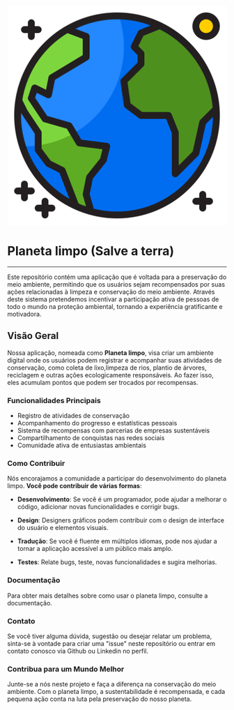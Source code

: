 
 ![planetinha](images/earth_10639144.png)
# Planeta limpo (Salve a terra)
---
Este repositório contém uma aplicação que é voltada para a preservação do meio ambiente,
permitindo que os usuários sejam recompensados por suas ações relacionadas à limpeza e conservação do meio ambiente.
Através deste sistema pretendemos incentivar a participação ativa de pessoas de todo o mundo na proteção ambiental,
tornando a experiência gratificante e motivadora.

## Visão Geral

Nossa aplicação, nomeada como **Planeta limpo**, visa criar um ambiente digital onde os usuários podem 
registrar e acompanhar suas atividades de conservação, como coleta de lixo,limpeza de rios, plantio de árvores, 
reciclagem e outras ações ecologicamente responsáveis.
Ao fazer isso, eles acumulam pontos que podem ser trocados por recompensas.

### Funcionalidades Principais

- Registro de atividades de conservação
- Acompanhamento do progresso e estatísticas pessoais
- Sistema de recompensas com parcerias de empresas sustentáveis
- Compartilhamento de conquistas nas redes sociais
- Comunidade ativa de entusiastas ambientais

### Como Contribuir

Nós encorajamos a comunidade a participar do desenvolvimento do planeta limpo. **Você pode contribuir de várias formas**:

- **Desenvolvimento**: Se você é um programador, pode ajudar a melhorar o código, adicionar novas funcionalidades e corrigir bugs.

- **Design**: Designers gráficos podem contribuir com o design de interface do usuário e elementos visuais.

- **Tradução**: Se você é fluente em múltiplos idiomas, pode nos ajudar a tornar a aplicação acessível a um público mais amplo.

- **Testes**: Relate bugs, teste, novas funcionalidades e sugira melhorias.

### Documentação
Para obter mais detalhes sobre como usar o planeta limpo, consulte a documentação.

### Contato
Se você tiver alguma dúvida, sugestão ou desejar relatar um problema, sinta-se à vontade para criar uma "issue" neste repositório
ou entrar em contato conosco via Github ou Linkedin no perfil.

### Contribua para um Mundo Melhor
Junte-se a nós neste  projeto e faça a diferença na conservação do meio ambiente. Com o planeta limpo, 
a sustentabilidade é recompensada, e cada pequena ação conta na luta pela preservação do nosso planeta.

